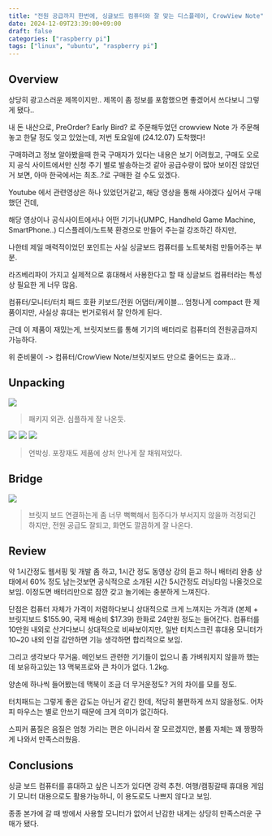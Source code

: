 ```yaml
---
title: "전원 공급까지 한번에, 싱글보드 컴퓨터와 잘 맞는 디스플레이, CrowView Note"
date: 2024-12-09T23:39:00+09:00
draft: false
categories: ["raspberry pi"]
tags: ["linux", "ubuntu", "raspberry pi"]
---
```


## Overview

상당히 광고스러운 제목이지만.. 제목이 좀 정보를 포함했으면 좋겠어서 쓰다보니 그렇게 됐다..

내 돈 내산으로, PreOrder? Early Bird? 로 주문해두었던 crowview Note 가 주문해놓고 한달 정도 잊고 있었는데,
저번 토요일에 (24.12.07) 도착했다!

구매하려고 정보 알아봤을때 한국 구매자가 있다는 내용은 보기 어려웠고,
구매도 오로지 공식 사이트에서만 신청 주기 별로 발송하는것 같아 공급수량이 많아 보이진 않았던 거 보면,
아마 한국에서는 최초..?로 구매한 걸 수도 있겠다.

Youtube 에서 관련영상은 하나 있었던거같고, 해당 영상을 통해 사야겠다 싶어서 구매했던 건데,

해당 영상이나 공식사이트에서나 어떤 기기나(UMPC, Handheld Game Machine, SmartPhone..) 디스플레이/노트북 환경으로 만들어 주는걸 강조하긴 하지만,

나한테 제일 매력적이었던 포인트는 사실 싱글보드 컴퓨터를 노트북처럼 만들어주는 부분.

라즈베리파이 가지고 실제적으로 휴대해서 사용한다고 할 때
싱글보드 컴퓨터라는 특성상 필요한 게 너무 많음.

컴퓨터/모니터/터치 패드 호환 키보드/전원 어댑터/케이블...
엄청나게 compact 한 제품이지만, 사실상 휴대는 번거로워서 잘 안하게 된다.

근데 이 제품이 재밌는게, 브릿지보드를 통해 기기의 배터리로 컴퓨터의 전원공급까지 가능하다.

위 준비물이 -> 컴퓨터/CrowView Note/브릿지보드 만으로 줄어드는 효과...

## Unpacking

![](/img/crowview/box.jpg)

> 패키지 외관. 심플하게 잘 나온듯.

![](/img/crowview/package1.jpg)
![](/img/crowview/package2.jpg)
![](/img/crowview/package3.jpg)

> 언박싱. 포장재도 제품에 상처 안나게 잘 채워져있다.

## Bridge

![](/img/crowview/running.jpg)

> 브릿지 보드 연결하는게 좀 너무 뻑뻑해서 힘주다가 부서지지 않을까 걱정되긴 하지만, 전원 공급도 잘되고, 화면도 깔끔하게 잘 나온다.

## Review

약 1시간정도 웹서핑 및 개발 좀 하고, 1시간 정도 동영상 강의 듣고 하니 배터리 완충 상태에서 60% 정도 남는것보면 공식적으로 소개된 시간 5시간정도 러닝타임 나올것으로 보임. 이정도면 배터리만으로 잠깐 갖고 놀기에는 충분하게 느껴진다.

단점은 컴퓨터 자체가 가격이 저렴하다보니 상대적으로 크게 느껴지는 가격과
(본체 + 브릿지보드 $155.90, 국제 배송비 $17.39)
한화로 24만원 정도는 들어간다. 컴퓨터를 10만원 내외로 산거다보니 상대적으로 비싸보이지만, 일반 터치스크린 휴대용 모니터가 10~20 내외 인걸 감안하면 기능 생각하면 합리적으로 보임.

그리고 생각보다 무거움. 메인보드 관련한 기기들이 없으니 좀 가벼워지지 않을까 했는데 보유하고있는 13 맥북프로와 큰 차이가 없다. 1.2kg.

양손에 하나씩 들어봤는데 맥북이 조금 더 무거운정도? 거의 차이를 모를 정도.

터치패드는 그렇게 좋은 감도는 아닌거 같긴 한데, 적당히 불편하게 쓰지 않을정도. 어차피 마우스는 별로 안쓰기 때문에 크게 의미가 없긴하다.

스피커 품질은 음질은 엄청 가리는 편은 아니라서 잘 모르겠지만, 볼륨 자체는 꽤 짱짱하게 나와서 만족스러웠음.

## Conclusions

싱글 보드 컴퓨터를 휴대하고 싶은 니즈가 있다면 강력 추천.
여행/캠핑갈때 휴대용 게임기 모니터 대용으로도 활용가능하니, 이 용도로도 나쁘지 않다고 보임.

종종 본가에 갈 때 방에서 사용할 모니터가 없어서 난감한 내게는 상당히 만족스러운 구매가 됐다.

